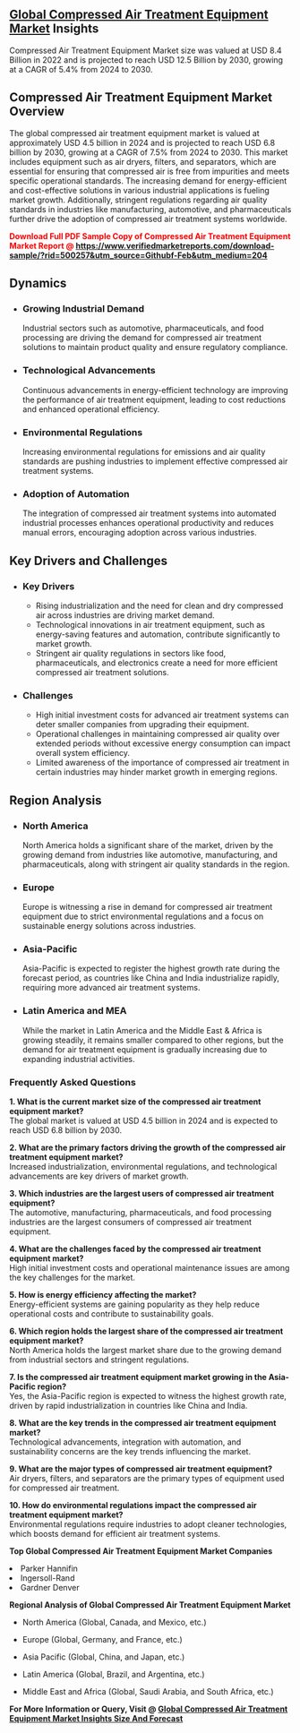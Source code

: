 <h2><a href="https://www.verifiedmarketreports.com/download-sample/?rid=500257&amp;utm_source=Githubf&amp;utm_medium=204" target="_blank">Global Compressed Air Treatment Equipment Market</a> Insights</h2><p>Compressed Air Treatment Equipment Market size was valued at USD 8.4 Billion in 2022 and is projected to reach USD 12.5 Billion by 2030, growing at a CAGR of 5.4% from 2024 to 2030.</p><p> <h2>Compressed Air Treatment Equipment Market Overview</h2> <p>The global compressed air treatment equipment market is valued at approximately USD 4.5 billion in 2024 and is projected to reach USD 6.8 billion by 2030, growing at a CAGR of 7.5% from 2024 to 2030. This market includes equipment such as air dryers, filters, and separators, which are essential for ensuring that compressed air is free from impurities and meets specific operational standards. The increasing demand for energy-efficient and cost-effective solutions in various industrial applications is fueling market growth. Additionally, stringent regulations regarding air quality standards in industries like manufacturing, automotive, and pharmaceuticals further drive the adoption of compressed air treatment systems worldwide.</p> <p><strong><p><span class=""><span style="color: #ff0000;"><strong>Download Full PDF Sample Copy of Compressed Air Treatment Equipment Market Report</strong> @ </span><a href="https://www.verifiedmarketreports.com/download-sample/?rid=500257&amp;utm_source=Githubf-Feb&amp;utm_medium=204" target="_blank">https://www.verifiedmarketreports.com/download-sample/?rid=500257&amp;utm_source=Githubf-Feb&amp;utm_medium=204</a></span></p></strong></p> <h2>Dynamics</h2> <ul> <li><h3>Growing Industrial Demand</h3> Industrial sectors such as automotive, pharmaceuticals, and food processing are driving the demand for compressed air treatment solutions to maintain product quality and ensure regulatory compliance.</li> <li><h3>Technological Advancements</h3> Continuous advancements in energy-efficient technology are improving the performance of air treatment equipment, leading to cost reductions and enhanced operational efficiency.</li> <li><h3>Environmental Regulations</h3> Increasing environmental regulations for emissions and air quality standards are pushing industries to implement effective compressed air treatment systems.</li> <li><h3>Adoption of Automation</h3> The integration of compressed air treatment systems into automated industrial processes enhances operational productivity and reduces manual errors, encouraging adoption across various industries.</li> </ul> <h2>Key Drivers and Challenges</h2> <ul> <li><h3>Key Drivers</h3> <ul> <li>Rising industrialization and the need for clean and dry compressed air across industries are driving market demand.</li> <li>Technological innovations in air treatment equipment, such as energy-saving features and automation, contribute significantly to market growth.</li> <li>Stringent air quality regulations in sectors like food, pharmaceuticals, and electronics create a need for more efficient compressed air treatment solutions.</li> </ul> </li> <li><h3>Challenges</h3> <ul> <li>High initial investment costs for advanced air treatment systems can deter smaller companies from upgrading their equipment.</li> <li>Operational challenges in maintaining compressed air quality over extended periods without excessive energy consumption can impact overall system efficiency.</li> <li>Limited awareness of the importance of compressed air treatment in certain industries may hinder market growth in emerging regions.</li> </ul> </li> </ul> <h2>Region Analysis</h2> <ul> <li><h3>North America</h3> North America holds a significant share of the market, driven by the growing demand from industries like automotive, manufacturing, and pharmaceuticals, along with stringent air quality standards in the region.</li> <li><h3>Europe</h3> Europe is witnessing a rise in demand for compressed air treatment equipment due to strict environmental regulations and a focus on sustainable energy solutions across industries.</li> <li><h3>Asia-Pacific</h3> Asia-Pacific is expected to register the highest growth rate during the forecast period, as countries like China and India industrialize rapidly, requiring more advanced air treatment systems.</li> <li><h3>Latin America and MEA</h3> While the market in Latin America and the Middle East & Africa is growing steadily, it remains smaller compared to other regions, but the demand for air treatment equipment is gradually increasing due to expanding industrial activities.</li> </ul> <h3>Frequently Asked Questions</h3> <p><strong>1. What is the current market size of the compressed air treatment equipment market?</strong><br> The global market is valued at USD 4.5 billion in 2024 and is expected to reach USD 6.8 billion by 2030.</p> <p><strong>2. What are the primary factors driving the growth of the compressed air treatment equipment market?</strong><br> Increased industrialization, environmental regulations, and technological advancements are key drivers of market growth.</p> <p><strong>3. Which industries are the largest users of compressed air treatment equipment?</strong><br> The automotive, manufacturing, pharmaceuticals, and food processing industries are the largest consumers of compressed air treatment equipment.</p> <p><strong>4. What are the challenges faced by the compressed air treatment equipment market?</strong><br> High initial investment costs and operational maintenance issues are among the key challenges for the market.</p> <p><strong>5. How is energy efficiency affecting the market?</strong><br> Energy-efficient systems are gaining popularity as they help reduce operational costs and contribute to sustainability goals.</p> <p><strong>6. Which region holds the largest share of the compressed air treatment equipment market?</strong><br> North America holds the largest market share due to the growing demand from industrial sectors and stringent regulations.</p> <p><strong>7. Is the compressed air treatment equipment market growing in the Asia-Pacific region?</strong><br> Yes, the Asia-Pacific region is expected to witness the highest growth rate, driven by rapid industrialization in countries like China and India.</p> <p><strong>8. What are the key trends in the compressed air treatment equipment market?</strong><br> Technological advancements, integration with automation, and sustainability concerns are the key trends influencing the market.</p> <p><strong>9. What are the major types of compressed air treatment equipment?</strong><br> Air dryers, filters, and separators are the primary types of equipment used for compressed air treatment.</p> <p><strong>10. How do environmental regulations impact the compressed air treatment equipment market?</strong><br> Environmental regulations require industries to adopt cleaner technologies, which boosts demand for efficient air treatment systems.</p> </p><p><strong>Top Global Compressed Air Treatment Equipment Market Companies</strong></p><div data-test-id=""><p><li>Parker Hannifin</li><li> Ingersoll-Rand</li><li> Gardner Denver</li></p><div><strong>Regional Analysis of&nbsp;Global Compressed Air Treatment Equipment Market</strong></div><ul><li dir="ltr"><p dir="ltr">North America&nbsp;(Global, Canada, and Mexico, etc.)</p></li><li dir="ltr"><p dir="ltr">Europe (Global, Germany, and France, etc.)</p></li><li dir="ltr"><p dir="ltr">Asia Pacific&nbsp;(Global, China, and Japan, etc.)</p></li><li dir="ltr"><p dir="ltr">Latin America&nbsp;(Global, Brazil, and Argentina, etc.)</p></li><li dir="ltr">Middle East and Africa&nbsp;(Global, Saudi Arabia, and South Africa, etc.)</li></ul><p><strong>For More Information or Query, Visit @&nbsp;</strong><strong><a href="https://www.verifiedmarketreports.com/product/compressed-air-treatment-equipment-market-size-and-forecast/?utm_source=Githubf&amp;utm_medium=204" target="_blank">Global Compressed Air Treatment Equipment Market Insights Size And Forecast</a></strong></p></div>

